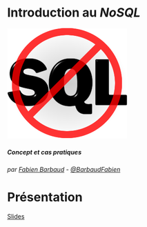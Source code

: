 Introduction au *NoSQL*
===

![](images/nosql.png)

##### Concept et cas pratiques

###### par [Fabien Barbaud](fabien.barbaud@timeonegroup.com) - [@BarbaudFabien](https://twitter.com/BarbaudFabien)

Présentation
===

[Slides](intro-nosql.md)
